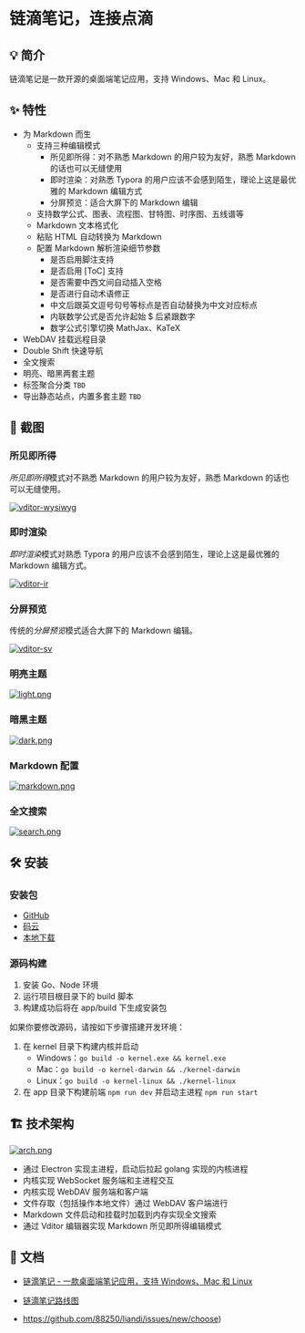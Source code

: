# 链滴笔记，连接点滴


## 💡 简介

链滴笔记是一款开源的桌面端笔记应用，支持 Windows、Mac 和 Linux。


## ✨ 特性

- 为 Markdown 而生
  - 支持三种编辑模式
    - 所见即所得：对不熟悉 Markdown 的用户较为友好，熟悉 Markdown 的话也可以无缝使用
    - 即时渲染：对熟悉 Typora 的用户应该不会感到陌生，理论上这是最优雅的 Markdown 编辑方式
    - 分屏预览：适合大屏下的 Markdown 编辑
  - 支持数学公式、图表、流程图、甘特图、时序图、五线谱等
  - Markdown 文本格式化
  - 粘贴 HTML 自动转换为 Markdown
  - 配置 Markdown 解析渲染细节参数
    - 是否启用脚注支持
    - 是否启用 [ToC] 支持
    - 是否需要中西文间自动插入空格
    - 是否进行自动术语修正
    - 中文后跟英文逗号句号等标点是否自动替换为中文对应标点
    - 内联数学公式是否允许起始 $ 后紧跟数字
    - 数学公式引擎切换 MathJax、KaTeX
- WebDAV 挂载远程目录
- Double Shift 快速导航
- 全文搜索
- 明亮、暗黑两套主题
- 标签聚合分类 `TBD`
- 导出静态站点，内置多套主题 `TBD`

## 📸 截图

### 所见即所得

*所见即所得*模式对不熟悉 Markdown 的用户较为友好，熟悉 Markdown 的话也可以无缝使用。

[![vditor-wysiwyg](https://camo.githubusercontent.com/462843b50c3c9212026cebc290410925c745e455/68747470733a2f2f696d672e6861637061692e636f6d2f66696c652f323032302f30332f777973697779672d39346331336437382e676966)](https://camo.githubusercontent.com/462843b50c3c9212026cebc290410925c745e455/68747470733a2f2f696d672e6861637061692e636f6d2f66696c652f323032302f30332f777973697779672d39346331336437382e676966)

### 即时渲染

*即时渲染*模式对熟悉 Typora 的用户应该不会感到陌生，理论上这是最优雅的 Markdown 编辑方式。

[![vditor-ir](https://camo.githubusercontent.com/a528b63e1a3d7ec6987e2628984efa49cc0fa994/68747470733a2f2f696d672e6861637061692e636f6d2f66696c652f323032302f30332f69722d36643738346331662e676966)](https://camo.githubusercontent.com/a528b63e1a3d7ec6987e2628984efa49cc0fa994/68747470733a2f2f696d672e6861637061692e636f6d2f66696c652f323032302f30332f69722d36643738346331662e676966)

### 分屏预览

传统的*分屏预览*模式适合大屏下的 Markdown 编辑。

[![vditor-sv](https://camo.githubusercontent.com/e93a7623c3b5c45490416e078249092fd933f421/68747470733a2f2f696d672e6861637061692e636f6d2f66696c652f323032302f30332f73762d37373630353563652e676966)](https://camo.githubusercontent.com/e93a7623c3b5c45490416e078249092fd933f421/68747470733a2f2f696d672e6861637061692e636f6d2f66696c652f323032302f30332f73762d37373630353563652e676966)

### 明亮主题

[![light.png](https://camo.githubusercontent.com/8ef35ebadd9ff5b58d0b7edacc84a18d580a2d88/68747470733a2f2f696d672e6861637061692e636f6d2f66696c652f323032302f30332f6c696768742d34353538343735392e706e67)](https://camo.githubusercontent.com/8ef35ebadd9ff5b58d0b7edacc84a18d580a2d88/68747470733a2f2f696d672e6861637061692e636f6d2f66696c652f323032302f30332f6c696768742d34353538343735392e706e67)

### 暗黑主题

[![dark.png](https://camo.githubusercontent.com/8eff5f95651a314e6c0807b006064a0a15a6cb63/68747470733a2f2f696d672e6861637061692e636f6d2f66696c652f323032302f30332f6461726b2d33633761373465362e706e67)](https://camo.githubusercontent.com/8eff5f95651a314e6c0807b006064a0a15a6cb63/68747470733a2f2f696d672e6861637061692e636f6d2f66696c652f323032302f30332f6461726b2d33633761373465362e706e67)

### Markdown 配置

[![markdown.png](https://camo.githubusercontent.com/d6fcabb03446d824cbc1eeb515ece6c431bc7a1a/68747470733a2f2f696d672e6861637061692e636f6d2f66696c652f323032302f30332f6d61726b646f776e2d65303466613765652e706e67)](https://camo.githubusercontent.com/d6fcabb03446d824cbc1eeb515ece6c431bc7a1a/68747470733a2f2f696d672e6861637061692e636f6d2f66696c652f323032302f30332f6d61726b646f776e2d65303466613765652e706e67)

### 全文搜索

[![search.png](https://camo.githubusercontent.com/3ac981ce00d7c865e3ce18a9f5bee0077f20e7e6/68747470733a2f2f696d672e6861637061692e636f6d2f66696c652f323032302f30332f7365617263682d37626138616635662e706e67)](https://camo.githubusercontent.com/3ac981ce00d7c865e3ce18a9f5bee0077f20e7e6/68747470733a2f2f696d672e6861637061692e636f6d2f66696c652f323032302f30332f7365617263682d37626138616635662e706e67)

## 🛠️ 安装

### 安装包

- [GitHub](https://github.com/88250/liandi/releases)
- [码云](https://gitee.com/dl88250/liandi/releases)
- [本地下载](https://liandi.b3log.org/releases)

### 源码构建

1. 安装 Go、Node 环境
2. 运行项目根目录下的 build 脚本
3. 构建成功后将在 app/build 下生成安装包

如果你要修改源码，请按如下步骤搭建开发环境：

1. 在 kernel 目录下构建内核并启动
   - Windows：`go build -o kernel.exe && kernel.exe`
   - Mac：`go build -o kernel-darwin && ./kernel-darwin`
   - Linux：`go build -o kernel-linux && ./kernel-linux`
2. 在 app 目录下构建前端 `npm run dev` 并启动主进程 `npm run start`

## 🏗️ 技术架构

[![arch.png](https://camo.githubusercontent.com/6e3284bca7e02a4a516bc66f0d6277240dd22fd2/68747470733a2f2f696d672e6861637061692e636f6d2f66696c652f323032302f30312f2545392539332542452545362542422542342545372541432539342545382541452542302545362539452542362545362539452538342545352539422542452d39656331336364362e706e67)](https://camo.githubusercontent.com/6e3284bca7e02a4a516bc66f0d6277240dd22fd2/68747470733a2f2f696d672e6861637061692e636f6d2f66696c652f323032302f30312f2545392539332542452545362542422542342545372541432539342545382541452542302545362539452542362545362539452538342545352539422542452d39656331336364362e706e67)

- 通过 Electron 实现主进程，启动后拉起 golang 实现的内核进程
- 内核实现 WebSocket 服务端和主进程交互
- 内核实现 WebDAV 服务端和客户端
- 文件存取（包括操作本地文件）通过 WebDAV 客户端进行
- Markdown 文件启动和挂载时加载到内存实现全文搜索
- 通过 Vditor 编辑器实现 Markdown 所见即所得编辑模式

## 📜 文档

- [链滴笔记 - 一款桌面端笔记应用，支持 Windows、Mac 和 Linux](https://hacpai.com/article/1582274499427)
- [链滴笔记路线图](https://hacpai.com/article/1579786655216)

- https://github.com/88250/liandi/issues/new/choose)

